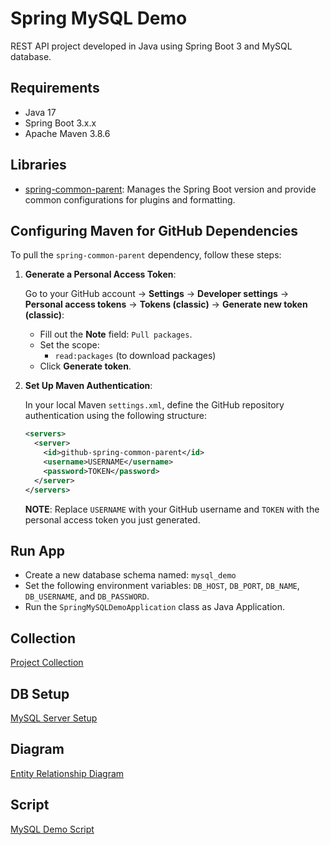 # Spring MySQL Demo

REST API project developed in Java using Spring Boot 3 and MySQL database.

## Requirements

- Java 17
- Spring Boot 3.x.x
- Apache Maven 3.8.6

## Libraries

- [spring-common-parent](https://github.com/erebelo/spring-common-parent): Manages the Spring Boot version and provide common configurations for plugins and formatting.

## Configuring Maven for GitHub Dependencies

To pull the `spring-common-parent` dependency, follow these steps:

1. **Generate a Personal Access Token**:

   Go to your GitHub account -> **Settings** -> **Developer settings** -> **Personal access tokens** -> **Tokens (classic)** -> **Generate new token (classic)**:

    - Fill out the **Note** field: `Pull packages`.
    - Set the scope:
        - `read:packages` (to download packages)
    - Click **Generate token**.

2. **Set Up Maven Authentication**:

   In your local Maven `settings.xml`, define the GitHub repository authentication using the following structure:

   ```xml
   <servers>
     <server>
       <id>github-spring-common-parent</id>
       <username>USERNAME</username>
       <password>TOKEN</password>
     </server>
   </servers>
   ```

   **NOTE**: Replace `USERNAME` with your GitHub username and `TOKEN` with the personal access token you just generated.

## Run App

- Create a new database schema named: `mysql_demo`
- Set the following environment variables: `DB_HOST`, `DB_PORT`, `DB_NAME`, `DB_USERNAME`, and `DB_PASSWORD`.
- Run the `SpringMySQLDemoApplication` class as Java Application.

## Collection

[Project Collection](https://github.com/erebelo/spring-mysql-demo/tree/main/collection)

## DB Setup

[MySQL Server Setup](https://github.com/erebelo/spring-mysql-demo/tree/main/db-setup)

## Diagram

[Entity Relationship Diagram](https://github.com/erebelo/spring-mysql-demo/tree/main/db-setup/Entity%20Relationship%20Diagram.png)

## Script

[MySQL Demo Script](https://github.com/erebelo/spring-mysql-demo/tree/main/db-setup/mysql_demo_script.sql)
